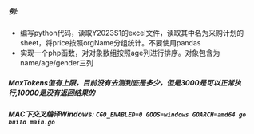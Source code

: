 ##### 例: 
- 编写python代码，读取Y2023S1的excel文件，读取其中名为采购计划的sheet，将price按照orgName分组统计。不要使用pandas
- 实现一个php函数，对对象数组按照age列进行排序。对象包含为name/age/gender三列

##### MaxTokens值有上限，目前没有去测到底是多少，但是3000是可以正常执行,10000是没有返回结果的

##### MAC下交叉编译Windows: ```CGO_ENABLED=0 GOOS=windows GOARCH=amd64 go build main.go```
